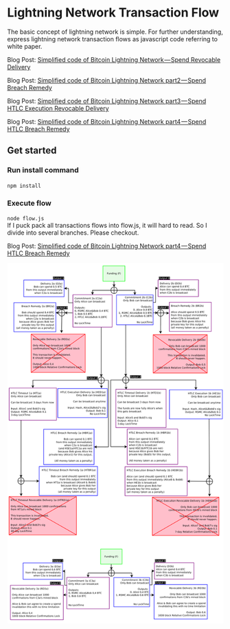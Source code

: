 # Lightning Network Transaction Flow

The basic concept of lightning network is simple. For further understanding, express lightning network transaction flows as javascript code referring to white paper.

Blog Post: [Simplified code of Bitcoin Lightning Network — Spend Revocable Delivery](https://medium.com/@t.tak/simplified-code-of-bitcoin-lightning-network-spend-revocable-delivery-90e50f0256d5)

Blog Post: [Simplified code of Bitcoin Lightning Network part2 — Spend Breach Remedy](https://medium.com/@t.tak/simplified-code-of-bitcoin-lightning-network-part2-spend-breach-remedy-997de8a21f29)

Blog Post: [Simplified code of Bitcoin Lightning Network part3 — Spend HTLC Execution Revocable Delivery](https://medium.com/@t.tak/simplified-code-of-bitcoin-lightning-network-part3-spend-htlc-execution-revocable-delivery-49991e3cfe34)

Blog Post: [Simplified code of Bitcoin Lightning Network part4 — Spend HTLC Breach Remedy](https://medium.com/@t.tak/simplified-code-of-bitcoin-lightning-network-part4-spend-htlc-breach-remedy-61ebc5587fc4)

## Get started

### Run install command
`npm install`

### Execute flow
`node flow.js`<br>
If I puck pack all transactions flows into flow.js, it will hard to read. So I divide into several branches. Please checkout.

Blog Post: [Simplified code of Bitcoin Lightning Network part4 — Spend HTLC Breach Remedy](https://medium.com/@t.tak/simplified-code-of-bitcoin-lightning-network-part4-spend-htlc-breach-remedy-61ebc5587fc4)
<br>

![alt Fig13+14 of white paper](Fig13+14.png)
